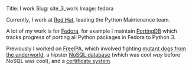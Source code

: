 Title: I work
Slug: site_3_work
Image: fedora

Currently, I work at [Red Hat](http://redhat.com),
leading the Python Maintenance team.

A lot of my work is for [Fedora](https://getfedora.org/), for example
I maintain [PortingDB](http://fedora.portingdb.xyz/) which tracks
progress of porting all Python packages in Fedora to Python 3.

Previously I worked on [FreeIPA](http://www.freeipa.org),
which involved fighting [mutant dogs from the underworld](http://kerberos.org/software),
a hipster [NoSQL database](http://directory.fedoraproject.org) (which was cool *way* before NoSQL was cool),
and a [certificate system](http://pki.fedoraproject.org).

<!--I'm pretty happy, but if you are not satisfied with my current job, take a look at my CV.-->
